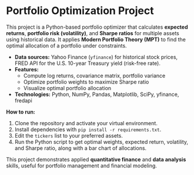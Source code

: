 # Portfolio Optimization Project

This project is a Python-based portfolio optimizer that calculates **expected returns**, **portfolio risk (volatility)**, and **Sharpe ratios** for multiple assets using historical data. It applies **Modern Portfolio Theory (MPT)** to find the optimal allocation of a portfolio under constraints.

- **Data sources:** Yahoo Finance (`yfinance`) for historical stock prices, FRED API for the U.S. 10-year Treasury yield (risk-free rate).  
- **Features:** 
  - Compute log returns, covariance matrix, portfolio variance
  - Optimize portfolio weights to maximize Sharpe ratio
  - Visualize optimal portfolio allocation
- **Technologies:** Python, NumPy, Pandas, Matplotlib, SciPy, yfinance, fredapi

**How to run:**
1. Clone the repository and activate your virtual environment.
2. Install dependencies with `pip install -r requirements.txt`.
3. Edit the `tickers` list to your preferred assets.
4. Run the Python script to get optimal weights, expected return, volatility, and Sharpe ratio, along with a bar chart of allocations.

This project demonstrates applied **quantitative finance** and **data analysis** skills, useful for portfolio management and financial modeling.
